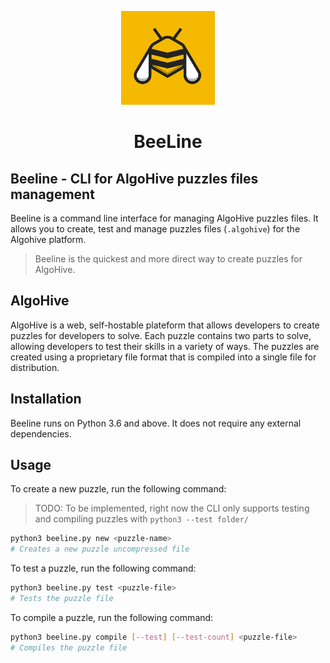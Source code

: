 <p align="center">
  <img width="150px" src="../images/beeline-logo.png" title="Algohive">
</p>

<h1 align="center">BeeLine</h1>

## Beeline - CLI for AlgoHive puzzles files management

Beeline is a command line interface for managing AlgoHive puzzles files. It allows you to create, test and manage puzzles files (`.algohive`) for the Algohive platform.

> Beeline is the quickest and more direct way to create puzzles for AlgoHive.

## AlgoHive

AlgoHive is a web, self-hostable plateform that allows developers to create puzzles for developers to solve. Each puzzle contains two parts to solve, allowing developers to test their skills in a variety of ways. The puzzles are created using a proprietary file format that is compiled into a single file for distribution.

## Installation

Beeline runs on Python 3.6 and above. It does not require any external dependencies.

## Usage

To create a new puzzle, run the following command:

> TODO: To be implemented, right now the CLI only supports testing and compiling puzzles with `python3 --test folder/`

```bash
python3 beeline.py new <puzzle-name>
# Creates a new puzzle uncompressed file
```

To test a puzzle, run the following command:

```bash
python3 beeline.py test <puzzle-file>
# Tests the puzzle file
```

To compile a puzzle, run the following command:

```bash
python3 beeline.py compile [--test] [--test-count] <puzzle-file>
# Compiles the puzzle file
```
